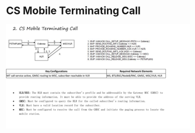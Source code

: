 # CS Mobile Terminating Call

![CS Mobile Terminating Call](images/CS%20Mobile%20Terminating%20Call.png)